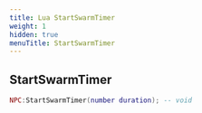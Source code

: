 ```yaml
---
title: Lua StartSwarmTimer
weight: 1
hidden: true
menuTitle: StartSwarmTimer
---
```

## StartSwarmTimer
```lua
NPC:StartSwarmTimer(number duration); -- void
```